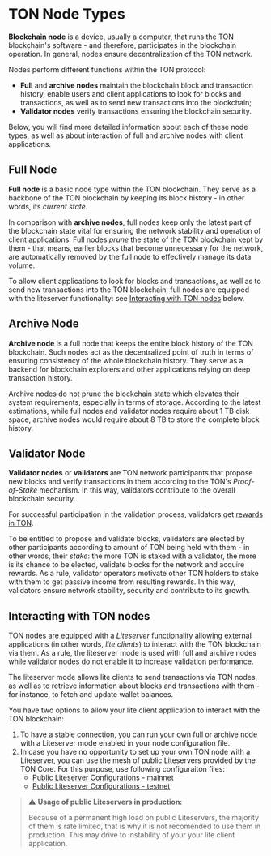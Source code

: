 # TON Node Types

**Blockchain node** is a device, usually a computer, that runs the TON blockchain's software - and therefore, participates in the blockchain operation.
In general, nodes ensure decentralization of the TON network.

Nodes perform different functions within the TON protocol:

- **Full** and **archive nodes** maintain the blockchain block and transaction history, enable users and client applications to look for blocks and transactions, as well as to send new transactions into the blockchain;
- **Validator nodes** verify transactions ensuring the blockchain security.

Below, you will find more detailed information about each of these node types, as well as about interaction of full and archive nodes with client applications.

## Full Node

**Full node** is a basic node type within the TON blockchain.
They serve as a backbone of the TON blockchain by keeping its block history - in other words, its _current state_.

In comparison with **archive nodes**, full nodes keep only the latest part of the blockchain state vital for ensuring the network stability and operation of client applications.
Full nodes _prune_ the state of the TON blockchain kept by them - that means, earlier blocks that become unnecessary for the network, are automatically removed by the full node to effectively manage its data volume.

To allow client applications to look for blocks and transactions, as well as to send new transactions into the TON blockchain, full nodes are equipped with the liteserver functionality: see [Interacting with TON nodes](#interacting-with-ton-nodes) below.

## Archive Node

**Archive node** is a full node that keeps the entire block history of the TON blockchain.
Such nodes act as the decentralized point of truth in terms of ensuring consistency of the whole blockchain history.
They serve as a backend for blockchain explorers and other applications relying on deep transaction history.

Archive nodes do not prune the blockchain state which elevates their system requirements, especially in terms of storage.
According to the latest estimations, while full nodes and validator nodes require about 1 TB disk space, archive nodes would require about 8 TB to store the complete block history.

## Validator Node

**Validator nodes** or **validators** are TON network participants that propose new blocks and verify transactions in them according to the TON's _Proof-of-Stake_ mechanism.
In this way, validators contribute to the overall blockchain security.

For successful participation in the validation process, validators get [rewards in TON](/nodes/validator/staking-incentives.md).

To be entitled to propose and validate blocks, validators are elected by other participants according to amount of TON being held with them - in other words, their _stake_: the more TON is staked with a validator, the more is its chance to be elected, validate blocks for the network and acquire rewards.
As a rule, validator operators motivate other TON holders to stake with them to get passive income from resulting rewards.
In this way, validators ensure network stability, security and contribute to its growth.

## Interacting with TON nodes

TON nodes are equipped with a _Liteserver_ functionality allowing external applications (in other words, _lite clients_) to interact with the TON blockchain via them.
As a rule, the liteserver mode is used with full and archive nodes while validator nodes do not enable it to increase validation performance.

The liteserver mode allows lite clients to send transactions via TON nodes, as well as to retrieve information about blocks and transactions with them - for instance, to fetch and update wallet balances.

You have two options to allow your lite client application to interact with the TON blockchain:

1. To have a stable connection, you can run your own full or archive node with a Liteserver mode enabled in your node configuration file.
2. In case you have no opportunity to set up your own TON node with a Liteserver, you can use the mesh of public Liteservers provided by the TON Core. For this purpose, use following configuraiton files:
    - [Public Liteserver Configurations - mainnet](https://ton.org/global-config.json)
    - [Public Liteserver Configurations - testnet](https://ton.org/testnet-global.config.json)

> :warning: **Usage of public Liteservers in production:**
> 
> Because of a permanent high load on public Liteservers, the majority of them is rate limited, that is why it is not recomended to use them in production.
This may drive to instability of your your lite client application.
